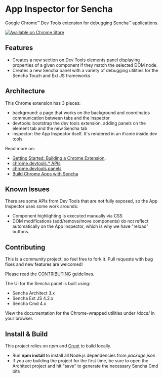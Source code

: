 # App Inspector for Sencha
Google Chrome™ Dev Tools extension for debugging Sencha™ applications.

[![Available on Chrome Store](http://developer.chrome.com/webstore/images/ChromeWebStore_BadgeWBorder_v2_206x58.png)](https://chrome.google.com/webstore/detail/app-inspector-for-sencha/pbeapidedgdpniokbedbfbaacglkceae)

## Features

* Creates a new section on Dev Tools elements panel displaying properties of a given component if they match the selected DOM node.
* Creates a new Sencha panel with a variety of debugging utilities for the Sencha Touch and Ext JS frameworks

## Architecture
This Chrome extension has 3 pieces:

* background: a page that works on the background and coordinates communication between tabs and the inspector
* devtools: bootstrap the dev tools extension, adding panels on the element tab and the new Sencha tab
* inspector: the App Inspector itself. It's rendered in an iframe inside dev tools

Read more on:

* [Getting Started: Building a Chrome Extension](http://developer.chrome.com/extensions/getstarted.html).
* [chrome.devtools.* APIs](http://developer.chrome.com/extensions/devtools.html)
* [chrome.devtools.panels](http://developer.chrome.com/extensions/devtools_panels.html)
* [Build Chrome Apps with Sencha](http://developer.chrome.com/apps/sencha_framework.html)

## Known Issues
There are some APIs from Dev Tools that are not fully exposed, so the App Inspector uses some work arounds:

* Component highlighting is executed manually via CSS
* DOM modifications (add/remove/move components) do not reflect automatically on the App Inspector, which is why we have "reload" buttons.

## Contributing
This is a community project, so feel free to fork it. Pull requests with bug fixes and new features are welcomed!

Please read the [CONTRIBUTING](CONTRIBUTING.md) guidelines.

The UI for the Sencha panel is built using:

* Sencha Architect 3.x
* Sencha Ext JS 4.2.x
* Sencha Cmd 4.x

View the documentation for the Chrome-wrapped utilities under /docs/ in your browser.

## Install & Build

This project relies on *npm* and [Grunt](GruntJS.md) to build locally.
 * Run **npm install** to install all Node.js dependencies from *package.json*
 * If you are building the project for the first time, be sure to open the Architect project and hit "save" to generate the necessary Sencha Cmd bits
